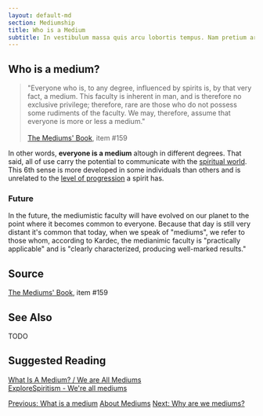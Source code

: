 ```yaml
---
layout: default-md
section: Mediumship
title: Who is a Medium
subtitle: In vestibulum massa quis arcu lobortis tempus. Nam pretium arcu in odio vulputate luctus.
---
```


## Who is a medium?
> "Everyone who is, to any degree, influenced by spirits is, by that very fact, a medium.  This faculty is inherent in man, and is therefore no exclusive privilege;  therefore, rare are those who do not possess some rudiments of the faculty.  We may, therefore, assume that everyone is more or less a medium." <br> <br>
> [The Mediums' Book](/books/allan-kaderc/mediums-book), item #159  

In other words, **everyone is a medium** altough in different degrees. That said, all of use carry the potential to communicate with the [spiritual world](/about/spiritual-world). This 6th sense is more developed in some individuals than others and is unrelated to the [level of progression](/about/spiritual-progression) a spirit has.


### Future
In the future, the mediumistic faculty will have evolved on our planet to the point where it becomes common to everyone. Because that day is still very distant it's common that today, when we speak of "mediums", we refer to those whom, according to Kardec, the medianimic faculty is "practically applicable" and is "clearly characterized, producing well-marked results." 


## Source
[The Mediums' Book](/books/allan-kaderc/mediums-book), item #159  


## See Also
TODO


## Suggested Reading
[What Is A Medium? / We are All Mediums](http://www.sgny.org/spiritism-guide/mediumship/a-medium/)  
[ExploreSpiritism - We're all mediums](http://www.explorespiritism.com/Science_Mediumship_We're%20All_Intro.htm)  


<a href="about-mediums" class="button">Previous: What is a medium</a>
<a href="mediums" class="button">About Mediums</a>
<a href="why-medium" class="button">Next: Why are we mediums?</a>



